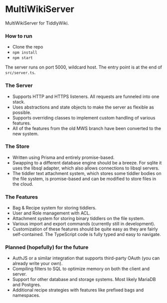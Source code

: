 # MultiWikiServer

MultiWikiServer for TiddlyWiki.

### How to run

- Clone the repo
- `npm install`
- `npm start`

The server runs on port 5000, wildcard host. The entry point is at the end of `src/server.ts`.

### The Server

- Supports HTTP and HTTPS listeners. All requests are funneled into one stack.
- Uses abstractions and state objects to make the server as flexible as possible.
- Supports overriding classes to implement custom handling of various features.
- All of the features from the old MWS branch have been converted to the new system.

### The Store

- Written using Prisma and entirely promise-based.
- Swapping to a different database engine should be a breeze. For sqlite it uses the libsql adapter, which also allows connections to libsql servers.
- The tiddler text attachment system, which stores some tiddler bodies on the file system, is promise-based and can be modified to store files in the cloud.

### The Features

- Bag & Recipe system for storing tiddlers.
- User and Role management with ACL.
- Attachment system for storing binary tiddlers on the file system.
- Various import and export commands (currently still in development).
- Customization of these features should be quite easy as they are fairly self-contained. The TypeScript code is fully typed and easy to navigate.

### Planned (hopefully) for the future

- AuthJS or a similar integration that supports third-party OAuth (you can already write your own).
- Compiling filters to SQL to optimize memory on both the client and server.
- Support for other database and storage systems. Most likely MariaDB and Postgres.
- Additional recipe strategies with features like prefixed bags and namespaces.
